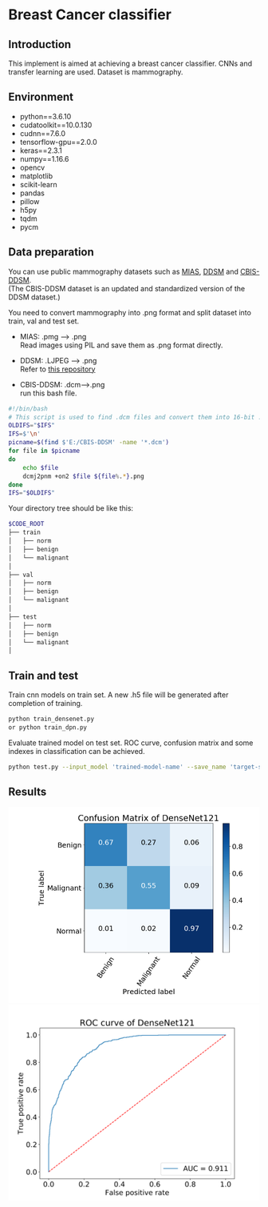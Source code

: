 # Breast Cancer classifier 

## Introduction
This implement is aimed at achieving a breast cancer classifier. CNNs and transfer learning are used. Dataset is mammography.

## Environment
- python==3.6.10
- cudatoolkit==10.0.130
- cudnn==7.6.0
- tensorflow-gpu==2.0.0
- keras==2.3.1
- numpy==1.16.6
- opencv
- matplotlib
- scikit-learn
- pandas
- pillow
- h5py
- tqdm
- pycm

## Data preparation
You can use public mammography datasets such as [MIAS](http://peipa.essex.ac.uk/pix/mias/), [DDSM](http://www.eng.usf.edu/cvprg/Mammography/Database.html) and [CBIS-DDSM](https://wiki.cancerimagingarchive.net/display/Public/CBIS-DDSM).  <br>(The CBIS-DDSM dataset is an updated and standardized version of the DDSM dataset.)

You need to convert mammography into .png format and split dataset into train, val and test set.

- MIAS: .pmg --> .png<br>Read images using PIL and save them as .png format directly.

- DDSM: .LJPEG --> .png<br>Refer to [this repository](https://github.com/Watanuki-Kimihiro/DDSM-LJPEG-Converter)

- CBIS-DDSM: .dcm-->.png<br> run this bash file.
````bash
#!/bin/bash
# This script is used to find .dcm files and convert them into 16-bit .png files
OLDIFS="$IFS"
IFS=$'\n'
picname=$(find $'E:/CBIS-DDSM' -name '*.dcm')    
for file in $picname   
do    
	echo $file
	dcmj2pnm +on2 $file ${file%.*}.png	  
done  
IFS="$OLDIFS"
`````````
Your directory tree should be like this:
````bash
$CODE_ROOT
├── train
│   ├── norm
│   ├── benign
│   └── malignant
│  
├── val
│   ├── norm
│   ├── benign
│   └── malignant
│  
├── test
│   ├── norm
│   ├── benign
│   └── malignant
│  
````
## Train and test
Train cnn models on train set. A new .h5 file will be generated after completion of training.
````bash
python train_densenet.py
or python train_dpn.py
````

Evaluate trained model on test set. ROC curve, confusion matrix and some indexes in classification can be achieved.
````bash
python test.py --input_model 'trained-model-name' --save_name 'target-save-name'
````

## Results
![confusion matrix](images/matrix_DenseNet121_nor.png)
![ROC curve](images/ROCDenseNet121.svg)
